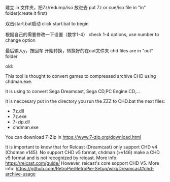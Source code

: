 建立 in 文件夹，把7z/redump/iso 放进去
put 7z or cue/iso file in "in" folder(create it first)

双击start.bat启动
click start.bat to begin

根据自己的需要修改一下设置（数字1-4）
check 1-4 options, use number to change option

最后输入y，按回车 开始转换，转换好的在out文件夹
chd files are in "out" folder

old:

This tool is thought to convert games to compressed archive CHD using chdman.exe.

It is using to convert Sega Dreamcast, Sega CD,PC Engine CD,...

It is neccesary put in the directory you run the ZZZ to CHD.bat the next files:
+ 7z.dll
+ 7z.exe
+ 7-zip.dll
+ chdman.exe

You can download 7-Zip in https://www.7-zip.org/download.html

It is important to know that for Reicast (Dreamcast) only support CHD v4 (Chdman v145). No support CHD v5 format, chdman (>v146) make a CHD v5 format and is not recognized by reicast. More info: https://reicast.com/guide/
However, reicast's core sopport CHD V5. More info: https://github.com/RetroPie/RetroPie-Setup/wiki/Dreamcast#chd-archive-usage


